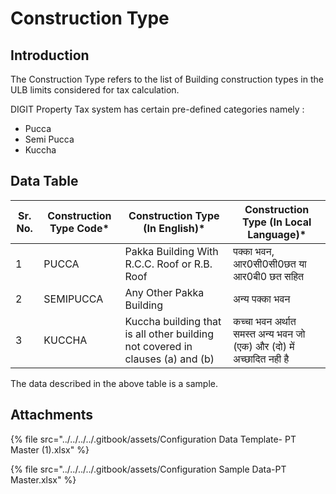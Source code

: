 # Construction Type

## Introduction <a href="#introduction" id="introduction"></a>

The Construction Type refers to the list of Building construction types in the ULB limits considered for tax calculation.

DIGIT Property Tax system has certain pre-defined categories namely :

* Pucca
* Semi Pucca
* Kuccha

## Data Table <a href="#data-table" id="data-table"></a>

| Sr. No. | Construction Type Code\* | Construction Type (In English)\*                                              | Construction Type (In Local Language)\*                             |
| ------- | ------------------------ | ----------------------------------------------------------------------------- | ------------------------------------------------------------------- |
| 1       | PUCCA                    | Pakka Building With R.C.C. Roof or R.B. Roof                                  | पक्का भवन, आर0सी0सी0छत या आर0बी0 छत सहित                            |
| 2       | SEMIPUCCA                | Any Other Pakka Building                                                      | अन्य पक्का भवन                                                      |
| 3       | KUCCHA                   | Kuccha building that is all other building not covered in clauses (a) and (b) | कच्चा भवन अर्थात समस्त अन्य भवन जो (एक) और (दो) में अच्छादित नही है |

The data described in the above table is a sample.

## Attachments

{% file src="../../../../.gitbook/assets/Configuration Data Template- PT Master (1).xlsx" %}

{% file src="../../../../.gitbook/assets/Configuration Sample Data-PT Master.xlsx" %}
